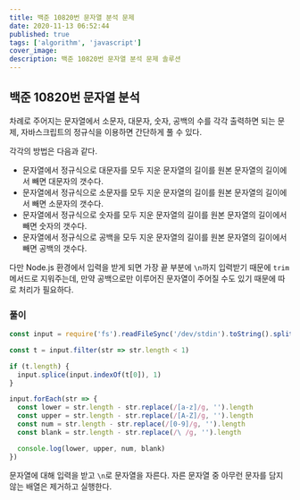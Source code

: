 ```yaml
---
title: 백준 10820번 문자열 분석 문제
date: 2020-11-13 06:52:44
published: true
tags: ['algorithm', 'javascript']
cover_image:
description: 백준 10820번 문자열 분석 문제 솔루션
---
```


## 백준 10820번 문자열 분석

차례로 주어지는 문자열에서 소문자, 대문자, 숫자, 공백의 수를 각각 출력하면 되는 문제, 자바스크립트의 정규식을 이용하면 간단하게 풀 수 있다.

각각의 방법은 다음과 같다.

- 문자열에서 정규식으로 대문자를 모두 지운 문자열의 길이를 원본 문자열의 길이에서 빼면 대문자의 갯수다.
- 문자열에서 정규식으로 소문자를 모두 지운 문자열의 길이를 원본 문자열의 길이에서 빼면 소문자의 갯수다.
- 문자열에서 정규식으로 숫자를 모두 지운 문자열의 길이를 원본 문자열의 길이에서 빼면 숫자의 갯수다.
- 문자열에서 정규식으로 공백을 모두 지운 문자열의 길이를 원본 문자열의 길이에서 빼면 공백의 갯수다.

다만 Node.js 환경에서 입력을 받게 되면 가장 끝 부분에 `\n`까지 입력받기 때문에 `trim` 메서드로 지워주는데, 만약 공백으로만 이루어진 문자열이 주어질 수도 있기 때문에 따로 처리가 필요하다.

### 풀이

```js
const input = require('fs').readFileSync('/dev/stdin').toString().split('\n')

const t = input.filter(str => str.length < 1)

if (t.length) {
  input.splice(input.indexOf(t[0]), 1)
}

input.forEach(str => {
  const lower = str.length - str.replace(/[a-z]/g, '').length
  const upper = str.length - str.replace(/[A-Z]/g, '').length
  const num = str.length - str.replace(/[0-9]/g, '').length
  const blank = str.length - str.replace(/\ /g, '').length

  console.log(lower, upper, num, blank)
})
```

문자열에 대해 입력을 받고 `\n`로 문자열을 자른다. 자른 문자열 중 아무런 문자를 담지 않는 배열은 제거하고 실행한다.
